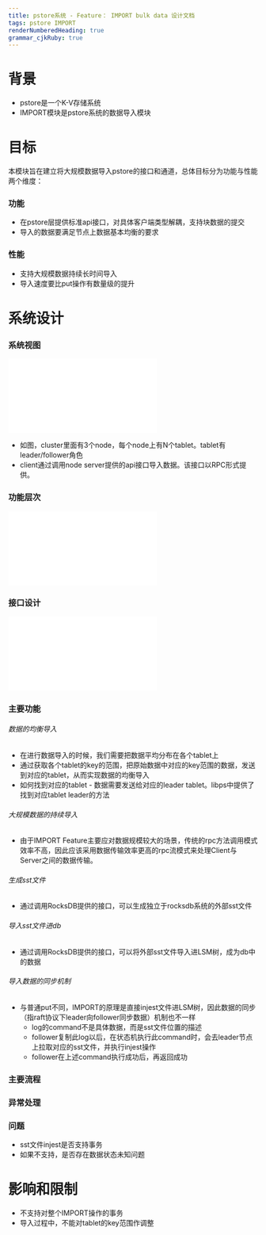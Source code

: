 ```yaml
---
title: pstore系统 - Feature： IMPORT bulk data 设计文档
tags: pstore IMPORT
renderNumberedHeading: true
grammar_cjkRuby: true
---
```

# 背景
- pstore是一个K-V存储系统
- IMPORT模块是pstore系统的数据导入模块
# 目标
本模块旨在建立将大规模数据导入pstore的接口和通道，总体目标分为功能与性能两个维度：
### 功能
- 在pstore层提供标准api接口，对具体客户端类型解耦，支持块数据的提交
- 导入的数据要满足节点上数据基本均衡的要求
### 性能
- 支持大规模数据持续长时间导入
- 导入速度要比put操作有数量级的提升


# 系统设计
### 系统视图

![系统视图](./attachments/1612839742194.drawio.html)

- 如图，cluster里面有3个node，每个node上有N个tablet。tablet有leader/follower角色
- client通过调用node server提供的api接口导入数据。该接口以RPC形式提供。

### 功能层次

![功能层次图](./attachments/1612860096787.drawio.html)

### 接口设计

![绘图](./attachments/1612929222347.drawio.html)

### 主要功能
###### 数据的均衡导入
- 在进行数据导入的时候，我们需要把数据平均分布在各个tablet上
- 通过获取各个tablet的key的范围，把原始数据中对应的key范围的数据，发送到对应的tablet，从而实现数据的均衡导入
- 如何找到对应的tablet - 数据需要发送给对应的leader tablet。libps中提供了找到对应tablet leader的方法

###### 大规模数据的持续导入
- 由于IMPORT Feature主要应对数据规模较大的场景，传统的rpc方法调用模式效率不高，因此应该采用数据传输效率更高的rpc流模式来处理Client与Server之间的数据传输。

###### 生成sst文件
- 通过调用RocksDB提供的接口，可以生成独立于rocksdb系统的外部sst文件

###### 导入sst文件进db
- 通过调用RocksDB提供的接口，可以将外部sst文件导入进LSM树，成为db中的数据
  
###### 导入数据的同步机制
- 与普通put不同，IMPORT的原理是直接injest文件进LSM树，因此数据的同步（指raft协议下leader向follower同步数据）机制也不一样
	- log的command不是具体数据，而是sst文件位置的描述
	- follower复制此log以后，在状态机执行此command时，会去leader节点上拉取对应的sst文件，并执行injest操作
	- follower在上述command执行成功后，再返回成功

### 主要流程

### 异常处理
 ### 问题
 - sst文件injest是否支持事务
 - 如果不支持，是否存在数据状态未知问题
   
# 影响和限制
- 不支持对整个IMPORT操作的事务
- 导入过程中，不能对tablet的key范围作调整 